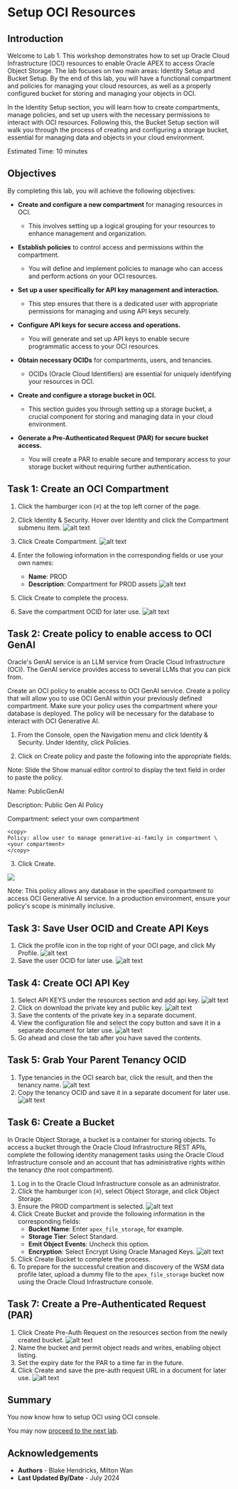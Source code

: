 # Setup OCI Resources

## Introduction

Welcome to Lab 1. This workshop demonstrates how to set up Oracle Cloud Infrastructure (OCI) resources to enable Oracle APEX to access Oracle Object Storage. The lab focuses on two main areas: Identity Setup and Bucket Setup. By the end of this lab, you will have a functional compartment and policies for managing your cloud resources, as well as a properly configured bucket for storing and managing your objects in OCI.

In the Identity Setup section, you will learn how to create compartments, manage policies, and set up users with the necessary permissions to interact with OCI resources. Following this, the Bucket Setup section will walk you through the process of creating and configuring a storage bucket, essential for managing data and objects in your cloud environment.

Estimated Time: 10 minutes

## Objectives

By completing this lab, you will achieve the following objectives:

* **Create and configure a new compartment** for managing resources in OCI.
  * This involves setting up a logical grouping for your resources to enhance management and organization.
  
* **Establish policies** to control access and permissions within the compartment.
  * You will define and implement policies to manage who can access and perform actions on your OCI resources.

* **Set up a user specifically for API key management and interaction.**
  * This step ensures that there is a dedicated user with appropriate permissions for managing and using API keys securely.

* **Configure API keys for secure access and operations.**
  * You will generate and set up API keys to enable secure programmatic access to your OCI resources.

* **Obtain necessary OCIDs** for compartments, users, and tenancies.
  * OCIDs (Oracle Cloud Identifiers) are essential for uniquely identifying your resources in OCI.

* **Create and configure a storage bucket in OCI.**
  * This section guides you through setting up a storage bucket, a crucial component for storing and managing data in your cloud environment.

* **Generate a Pre-Authenticated Request (PAR) for secure bucket access.**
  * You will create a PAR to enable secure and temporary access to your storage bucket without requiring further authentication.

## Task 1: Create an OCI Compartment

1. Click the hamburger icon (≡) at the top left corner of the page.

2. Click Identity & Security. Hover over Identity and click the Compartment submenu item.
![alt text](images/15-identity-compartments.png)

3. Click Create Compartment.
![alt text](images/16-create-compartment.png)

4. Enter the following information in the corresponding fields or use your own names:
    * **Name**: PROD
    * **Description**: Compartment for PROD assets
 ![alt text](images/17-create-compartment2.png)

5. Click Create to complete the process.
6. Save the compartment OCID for later use.
![alt text](images/compartmentsave.png)



## Task 2: Create policy to enable access to OCI GenAI

Oracle's GenAI service is an LLM service from Oracle Cloud Infrastructure (OCI). The GenAI service provides access to several LLMs that you can pick from.

Create an OCI policy to enable access to OCI GenAI service.
Create a policy that will allow you to use OCI GenAI within your previously defined compartment. Make sure your policy uses the compartment where your database is deployed. The policy will be necessary for the database to interact with OCI Generative AI.

1. From the Console, open the Navigation menu and click Identity & Security. Under Identity, click Policies.

2. Click on Create policy and paste the following into the appropriate fields:

Note: Slide the Show manual editor control to display the text field in order to paste the policy.

Name: PublicGenAI

Description: Public Gen AI Policy

Compartment: select your own compartment

  ```
  <copy>
  Policy: allow user to manage generative-ai-family in compartment \<your compartment>
  </copy>
  ```

3. Click Create.

 ![](images/create-policy.png " ")

Note: This policy allows any database in the specified compartment to access OCI Generative AI service. In a production environment, ensure your policy's scope is minimally inclusive.

## Task 3: Save User OCID and Create API Keys

1. Click the profile icon in the top right of your OCI page, and click My Profile.
  ![alt text](images/userprofile.png)
2. Save the user OCID for later use.
![alt text](images/ocidsave.png)

## Task 4: Create OCI API Key

1. Select API KEYS under the resources section and add api key.
    ![alt text](images/addapikey.png)
2. Click on download the private key and public key.
    ![alt text](images/apikeyadd.png)
3. Save the contents of the private key in a separate document.
4. View the configuration file and select the copy button and save it in a separate document for later use.
    ![alt text](images/saveconfig.png)
5. Go ahead and close the tab after you have saved the contents.

## Task 5: Grab Your Parent Tenancy OCID

1. Type tenancies in the OCI search bar, click the result, and then the tenancy name.
    ![alt text](images/tenancysearch.png)
2. Copy the tenancy OCID and save it in a separate document for later use.
    ![alt text](images/copytenancyid.png)

## Task 6: Create a Bucket

In Oracle Object Storage, a bucket is a container for storing objects. To access a bucket through the Oracle Cloud Infrastructure REST APIs, complete the following identity management tasks using the Oracle Cloud Infrastructure console and an account that has administrative rights within the tenancy (the root compartment).

1. Log in to the Oracle Cloud Infrastructure console as an administrator.
2. Click the hamburger icon (≡), select Object Storage, and click Object Storage.
3. Ensure the PROD compartment is selected.
![alt text](images/createbucket.png)
4. Click Create Bucket and provide the following information in the corresponding fields:
    * **Bucket Name**: Enter `apex_file_storage`, for example.
    * **Storage Tier**: Select Standard.
    * **Emit Object Events**: Uncheck this option.
    * **Encryption**: Select Encrypt Using Oracle Managed Keys.
![alt text](images/createbucketconfig.png)
5. Click Create Bucket to complete the process.
6. To prepare for the successful creation and discovery of the WSM data profile later, upload a dummy file to the `apex_file_storage` bucket now using the Oracle Cloud Infrastructure console.

## Task 7: Create a Pre-Authenticated Request (PAR)

1. Click Create Pre-Auth Request on the resources section from the newly created bucket.
![alt text](images/createpreauth.png)
2. Name the bucket and permit object reads and writes, enabling object listing.
3. Set the expiry date for the PAR to a time far in the future.
4. Click Create and save the pre-auth request URL in a document for later use.
![alt text](images/copypreauth.png)

## Summary

You now know how to setup OCI using OCI console.

You may now [proceed to the next lab](#next).

## Acknowledgements

* **Authors** - Blake Hendricks, Milton Wan
* **Last Updated By/Date** -  July 2024
